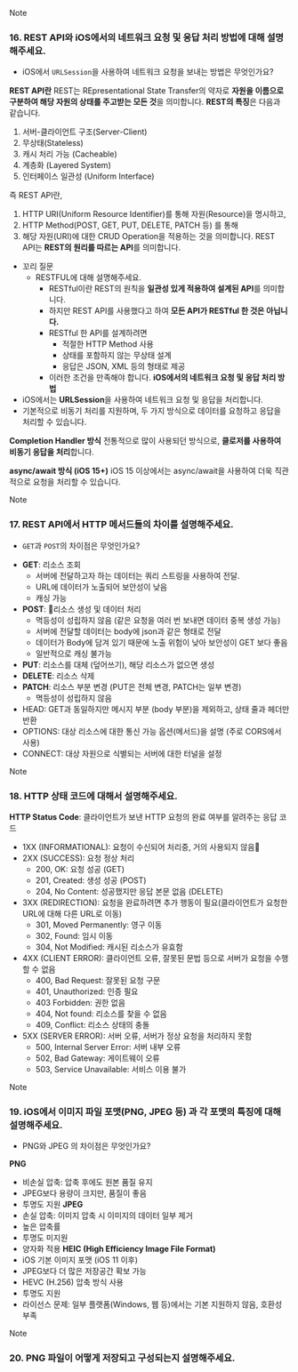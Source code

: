 > [!note]
> ### 16. REST API와 iOS에서의 네트워크 요청 및 응답 처리 방법에 대해 설명해주세요.
> - iOS에서 `URLSession`을 사용하여 네트워크 요청을 보내는 방법은 무엇인가요?

**REST API란**
REST는 REpresentational State Transfer의 약자로 **자원을 이름으로 구분하여 해당 자원의 상태를 주고받는 모든 것**을 의미합니다.
**REST의 특징**은 다음과 같습니다.
1. 서버-클라이언트 구조(Server-Client)
2. 무상태(Stateless)
3. 캐시 처리 가능 (Cacheable)
4. 계층화 (Layered System)
5. 인터페이스 일관성 (Uniform Interface)

즉 REST API란, 
1. HTTP URI(Uniform Resource Identifier)를 통해 자원(Resource)을 명시하고,
2. HTTP Method(POST, GET, PUT, DELETE, PATCH 등) 를 통해
3. 해당 자원(URI)에 대한 CRUD Operation을 적용하는 것을 의미합니다.
REST API는 **REST의 원리를 따르는 API**를 의미합니다.
- 꼬리 질문
	- RESTFUL에 대해 설명해주세요.
		- RESTful이란 REST의 원칙을 **일관성 있게 적용하여 설계된 API**를 의미합니다.
		- 하지만 REST API를 사용했다고 하여 **모든 API가  RESTful 한 것은 아닙니다.**
		- RESTful 한 API를 설계하려면 
			- 적절한 HTTP Method 사용
			- 상태를 포함하지 않는 무상태 설계
			- 응답은 JSON, XML 등의 형태로 제공
		- 이러한 조건을 만족해야 합니다.
**iOS에서의 네트워크 요청 및 응답 처리 방법**
- iOS에서는 **URLSession**을 사용하여 네트워크 요청 및 응답을 처리합니다.
- 기본적으로 비동기 처리를 지원하며, 두 가지 방식으로 데이터를 요청하고 응답을 처리할 수 있습니다.

**Completion Handler 방식**
전통적으로 많이 사용되던 방식으로, **클로저를 사용하여 비동기 응답을 처리**합니다.

**async/await 방식 (iOS 15+)**
iOS 15 이상에서는 async/await을 사용하여 더욱 직관적으로 요청을 처리할 수 있습니다.

> [!note]
> ### 17. REST API에서 HTTP 메서드들의 차이를 설명해주세요.
> - `GET`과 `POST`의 차이점은 무엇인가요?

- **GET**: 리소스 조회
	- 서버에 전달하고자 하는 데이터는 쿼리 스트링을 사용하여 전달.
	- URL에 데이터가 노출되어 보안성이 낮음
	- 캐싱 가능
- **POST**: 리소스 생성 및 데이터 처리
	- 멱등성이 성립하지 않음 (같은 요청을 여러 번 보내면 데이터 중복 생성 가능)
	- 서버에 전달할 데이터는 body에 json과 같은 형태로 전달
	- 데이터가 Body에 담겨 있기 때문에 노출 위험이 낮아 보안성이 GET 보다 좋음
	- 일반적으로 캐싱 불가능
- **PUT**: 리소스를 대체 (덮어쓰기), 해당 리소스가 없으면 생성
- **DELETE**: 리소스 삭제
- **PATCH**: 리소스 부분 변경 (PUT은 전체 변경, PATCH는 일부 변경)
	- 멱등성이 성립하지 않음
- HEAD: GET과 동일하지만 메시지 부분 (body 부분)을 제외하고, 상태 줄과 헤더만 반환
- OPTIONS: 대상 리소스에 대한 통신 가능 옵션(메서드)을 설명 (주로 CORS에서 사용)
- CONNECT: 대상 자원으로 식별되는 서버에 대한 터널을 설정

> [!note]
> ### 18. HTTP 상태 코드에 대해서 설명해주세요.

**HTTP Status Code**: 클라이언트가 보낸 HTTP 요청의 완료 여부를 알려주는 응답 코드
- 1XX (INFORMATIONAL): 요청이 수신되어 처리중, 거의 사용되지 않음
- 2XX (SUCCESS): 요청 정상 처리
	- 200, OK: 요청 성공 (GET)
	- 201, Created: 생성 성공 (POST)
	- 204, No Content: 성공했지만 응답 본문 없음 (DELETE)
- 3XX (REDIRECTION): 요청을 완료하려면 추가 행동이 필요(클라이언트가 요청한 URL에 대해 다른 URL로 이동)
	- 301, Moved Permanently: 영구 이동
	- 302, Found: 임시 이동
	- 304, Not Modified: 캐시된 리소스가 유효함
- 4XX (CLIENT ERROR): 클라이언트 오류, 잘못된 문법 등으로 서버가 요청을 수행할 수 없음
	- 400, Bad Request: 잘못된 요청 구문
	- 401, Unauthorized: 인증 필요
	- 403 Forbidden: 권한 없음
	- 404, Not found: 리소스를 찾을 수 없음
	- 409, Conflict: 리소스 상태의 충돌
- 5XX (SERVER ERROR): 서버 오류, 서버가 정상 요청을 처리하지 못함
	- 500, Internal Server Error: 서버 내부 오류
	- 502, Bad Gateway: 게이트웨이 오류
	- 503, Service Unavailable: 서비스 이용 불가

> [!note]
> ### 19. iOS에서 이미지 파일 포맷(PNG, JPEG 등) 과 각 포맷의 특징에 대해 설명해주세요.
> - PNG와 JPEG 의 차이점은 무엇인가요?

**PNG**
- 비손실 압축: 압축 후에도 원본 품질 유지
- JPEG보다 용량이 크지만, 품질이 좋음
- 투명도 지원
**JPEG**
- 손실 압축: 이미지 압축 시 이미지의 데이터 일부 제거
- 높은 압축률
- 투명도 미지원
- 양자화 적용
**HEIC (High Efficiency Image File Format)**
- iOS 기본 이미지 포맷 (iOS 11 이후)
- JPEG보다 더 많은 저장공간 확보 가능
- HEVC (H.256) 압축 방식 사용
- 투명도 지원
- 라이선스 문제: 일부 플랫폼(Windows, 웹 등)에서는 기본 지원하지 않음, 호환성 부족

> [!note]
> ### 20. PNG 파일이 어떻게 저장되고 구성되는지 설명해주세요.


